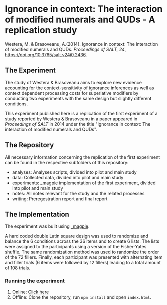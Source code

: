 # Ignorance in context: The interaction of modified numerals and QUDs - A replication study

Westera, M. & Brasoveanu, A.(2014). Ignorance in context: The interaction of modified numerals and QUDs. *Proceedings of SALT, 24*, https://doi.org/10.3765/salt.v24i0.2436.


## The Experiment

The study of Westera & Brasoveanu aims to explore new evidence accounting for the context-sensitivity of ignorance inferences as well as context dependent processing costs for superlative modifiers by conducting two experiments with the same design but slightly different conditions.

This experiment published here is a replication of the first experiment of a study reported by Westera & Brasoveanu in a paper appeared in *Proceedings of SALT* in 2014 under the title "Ignorance in context: The interaction of modified numerals and QUDs".


## The Repository

All necessary information concerning the replication of the first experiment can be found in the respective subfolders of this repository: 
- analyses: Analyses scripts, divided into pilot and main study
- data: Collected data, divided into pilot and main study
- experiments: [_magpie](https://magpie-ea.github.io/magpie-site/) implementation of the first experiment, divided into pilot and main study
- notes: All notes relevant for the study and the related processes
- writing: Preregestration report and final report


## The Implementation

The experiment was built using [_magpie](https://magpie-ea.github.io/magpie-site/).

A hard coded double Latin square design was used to randomize and balance the 6 conditions across the 36 items and to create 6 lists. The lists were assigned to the participants using a version of the Fisher-Yates shuffle. The same randomization method was used to randomize the order of the 72 fillers. Finally, each participant was presented with alternating item and filler trials (6 items were followed by 12 fillers) leading to a total amount of 108 trials.

### Running the experiment

1. Online: [Click here](https://xplab2021-group04-finalproject.netlify.app/)
2. Offline: Clone the repository, run `npm install` and open `index.html`.



